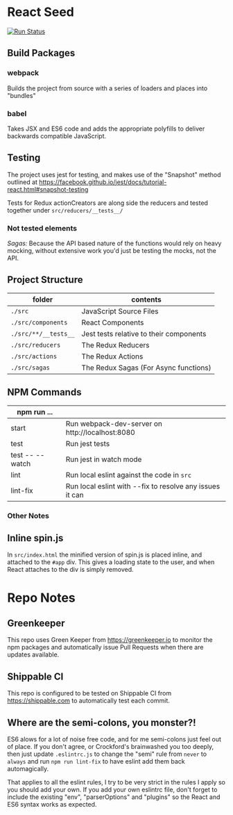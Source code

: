 # React Seed

[![Run Status](https://api.shippable.com/projects/57d043eb0630640f004d4dcc/badge?branch=master)](https://app.shippable.com/projects/57d043eb0630640f004d4dcc)

## Build Packages

### webpack
Builds the project from source with a series of loaders and places into "bundles"

### babel
Takes JSX and ES6 code and adds the appropriate polyfills to deliver backwards
compatible JavaScript.

## Testing

The project uses jest for testing, and makes use of the "Snapshot" method outlined at https://facebook.github.io/jest/docs/tutorial-react.html#snapshot-testing

Tests for Redux actionCreators are along side the reducers and tested together under `src/reducers/__tests__/`

### Not tested elements
*Sagas:* Because the API based nature of the functions would rely on heavy mocking, without extensive work you'd just be testing the mocks, not the API.


## Project Structure

| folder               | contents                                              |
|----------------------|-------------------------------------------------------|
| `./src`              | JavaScript Source Files                               |
| `./src/components`   | React Components                                      |
| `./src/**/__tests__` | Jest tests relative to their components               |
| `./src/reducers`     | The Redux Reducers                                    |
| `./src/actions`      | The Redux Actions                                     |
| `./src/sagas`        | The Redux Sagas (For Async functions)                 |

## NPM Commands

| npm run ...     |                                                            |
|-----------------|----------------------------------------------------------- |
| start           | Run webpack-dev-server on http://localhost:8080            |
| test            | Run jest tests                                             |
| test -- --watch | Run jest in watch mode                                     |
| lint            | Run local eslint against the code in `src`                 |
| lint-fix        | Run local eslint with --fix to resolve any issues it can   |

### Other Notes

## Inline spin.js

In `src/index.html` the minified version of spin.js is placed inline, and attached to the `#app` div.
This gives a loading state to the user, and when React attaches to the div is simply removed.

# Repo Notes

## Greenkeeper
This repo uses Green Keeper from https://greenkeeper.io to monitor the npm packages and automatically issue Pull Requests when there are updates available.

## Shippable CI
This repo is configured to be tested on Shippable CI from https://shippable.com  to automatically test each commit.

## Where are the semi-colons, you monster?!
ES6 alows for a lot of noise free code, and for me semi-colons just feel out of place.
If you don't agree, or Crockford's brainwashed you too deeply, then just update `.eslintrc.js` to change the "semi" rule from `never` to `always` and run `npm run lint-fix` to have eslint add them back automagically.

That applies to all the eslint rules, I try to be very strict in the rules I apply so you should add your own. If you add your own eslintrc file, don't forget to include the existing "env", "parserOptions" and "plugins" so the React and ES6 syntax works as expected. 
